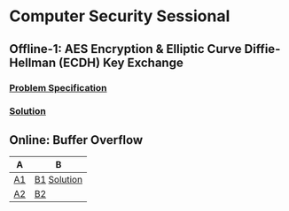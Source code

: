 # Computer Security Sessional

## Offline-1: AES Encryption & Elliptic Curve Diffie-Hellman (ECDH) Key Exchange

### [Problem Specification](./Offline-1/CSE-406--assignment-01.pdf)
### [Solution](./Offline-1/1905088/)


## Online: Buffer Overflow


| A  | B  |
|----|----|
| [A1](./Online-1/Buffer-Overflow-Online-A1/) | [B1](./Online-1/Buffer-Overflow-Online-B1/) [Solution](./Online-1/Buffer-Overflow-Online-B1/1905088.py) |
| [A2](./Online-1/Buffer-Overflow-Online-A2/) | [B2](./Online-1/Buffer-Overflow-Online-B2/) |

